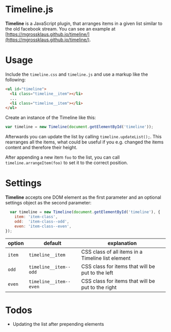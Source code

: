 Timeline.js
=================

**Timeline** is a JavaScript plugin, that arranges items in a given list similar to the old facebook stream. You can see an example at [https://mgrossklaus.github.io/timeline/](https://mgrossklaus.github.io/timeline/).


Usage
=================
Include the `timeline.css` and `timeline.js` and use a markup like the following:

```html
<ul id="timeline">
  <li class="timeline__item"></li>
  ...
  <li class="timeline__item"></li>
</ul>
```
Create an instance of the Timeline like this:
```javascript
var timeline = new Timeline(document.getElementById('timeline'));
```
Afterwards you can update the list by calling `timeline.updateList();`. This rearranges all the items, what could be useful if you e.g. changed the items content and therefore their height.

After appending a new item `foo` to the list, you can call `timeline.arrangeItem(foo)` to set it to the correct position.

Settings
=================
**Timeline** accepts one DOM element as the first parameter and an optional settings object as the second parameter:

```javascript
  var timeline = new Timeline(document.getElementById('timeline'), {
    item: 'item-class',
    odd:  'item-class--odd',
    even: 'item-class--even',
});
```

| option | default | explanation |
|---|---|---|
| `item` | `timeline__item` | CSS class of all items in a Timeline list element |
| `odd` | `timeline__item--odd` | CSS class for items that will be put to the left |
| `even` | `timeline__item--even` | CSS class for items that will be put to the right |

Todos
=================
* Updating the list after prepending elements
